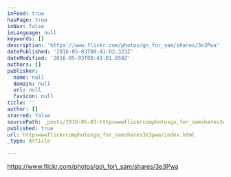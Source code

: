 ```yaml
---
inFeed: true
hasPage: true
inNav: false
inLanguage: null
keywords: []
description: 'https://www.flickr.com/photos/go_for_sam/shares/3e3Pwa'
datePublished: '2016-05-03T08:41:02.323Z'
dateModified: '2016-05-03T08:41:01.858Z'
authors: []
publisher:
  name: null
  domain: null
  url: null
  favicon: null
title: ''
author: []
starred: false
sourcePath: _posts/2016-05-03-httpswwwflickrcomphotosgo_for_samshares3e3pwa.md
published: true
url: httpswwwflickrcomphotosgo_for_samshares3e3pwa/index.html
_type: Article

---
```

https://www.flickr.com/photos/go\_for\_sam/shares/3e3Pwa